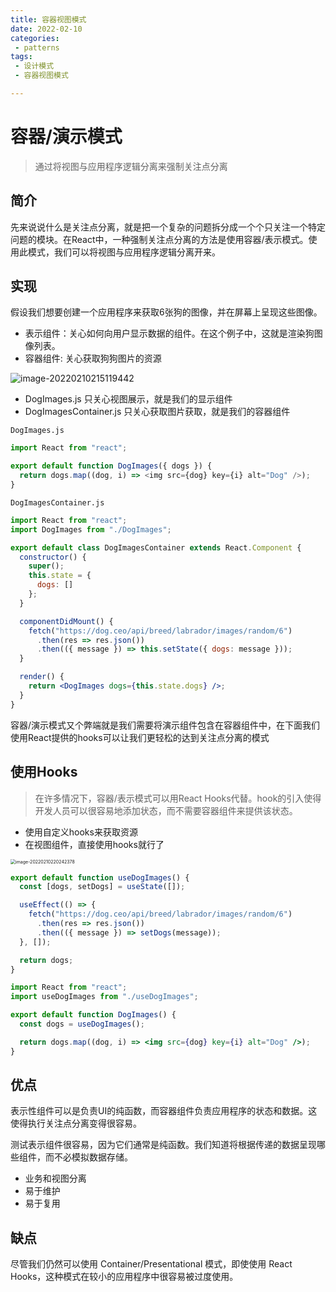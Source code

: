 ```yaml
---
title: 容器视图模式
date: 2022-02-10
categories:
 - patterns
tags:
 - 设计模式
 - 容器视图模式

---
```


# 容器/演示模式

> 通过将视图与应用程序逻辑分离来强制关注点分离

## 简介

先来说说什么是关注点分离，就是把一个复杂的问题拆分成一个个只关注一个特定问题的模块。在React中，一种强制关注点分离的方法是使用容器/表示模式。使用此模式，我们可以将视图与应用程序逻辑分离开来。

## 实现

假设我们想要创建一个应用程序来获取6张狗的图像，并在屏幕上呈现这些图像。

- 表示组件：关心如何向用户显示数据的组件。在这个例子中，这就是渲染狗图像列表。
- 容器组件: 关心获取狗狗图片的资源

![image-20220210215119442](https://tva1.sinaimg.cn/large/008i3skNgy1gz8r8r3ntuj30qe0dkq44.jpg)

- DogImages.js 只关心视图展示，就是我们的显示组件
- DogImagesContainer.js 只关心获取图片获取，就是我们的容器组件

`DogImages.js`

```js
import React from "react";

export default function DogImages({ dogs }) {
  return dogs.map((dog, i) => <img src={dog} key={i} alt="Dog" />);
}
```

`DogImagesContainer.js`

```jsx
import React from "react";
import DogImages from "./DogImages";

export default class DogImagesContainer extends React.Component {
  constructor() {
    super();
    this.state = {
      dogs: []
    };
  }

  componentDidMount() {
    fetch("https://dog.ceo/api/breed/labrador/images/random/6")
      .then(res => res.json())
      .then(({ message }) => this.setState({ dogs: message }));
  }

  render() {
    return <DogImages dogs={this.state.dogs} />;
  }
}
```

容器/演示模式又个弊端就是我们需要将演示组件包含在容器组件中，在下面我们使用React提供的hooks可以让我们更轻松的达到关注点分离的模式

## 使用Hooks

> 在许多情况下，容器/表示模式可以用React Hooks代替。hook的引入使得开发人员可以很容易地添加状态，而不需要容器组件来提供该状态。

- 使用自定义hooks来获取资源
- 在视图组件，直接使用hooks就行了

<img src="https://tva1.sinaimg.cn/large/008i3skNgy1gz8rkmq978j30pi0e8gmu.jpg" alt="image-20220210220242378" style="zoom:50%;" />

```jsx
export default function useDogImages() {
  const [dogs, setDogs] = useState([]);

  useEffect(() => {
    fetch("https://dog.ceo/api/breed/labrador/images/random/6")
      .then(res => res.json())
      .then(({ message }) => setDogs(message));
  }, []);

  return dogs;
}
```

```jsx
import React from "react";
import useDogImages from "./useDogImages";

export default function DogImages() {
  const dogs = useDogImages();

  return dogs.map((dog, i) => <img src={dog} key={i} alt="Dog" />);
}
```

## 优点

表示性组件可以是负责UI的纯函数，而容器组件负责应用程序的状态和数据。这使得执行关注点分离变得很容易。

测试表示组件很容易，因为它们通常是纯函数。我们知道将根据传递的数据呈现哪些组件，而不必模拟数据存储。

- 业务和视图分离
- 易于维护
- 易于复用

## 缺点

尽管我们仍然可以使用 Container/Presentational 模式，即使使用 React Hooks，这种模式在较小的应用程序中很容易被过度使用。